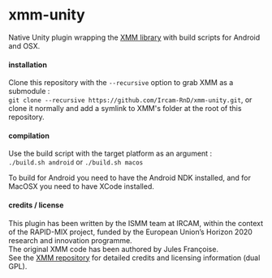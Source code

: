 # xmm-unity

Native Unity plugin wrapping the [XMM library](https://github.com/ircam-rnd/xmm)
with build scripts for Android and OSX.

#### installation

Clone this repository with the `--recursive` option to grab XMM as a submodule :  
`git clone --recursive https://github.com/Ircam-RnD/xmm-unity.git`,
or clone it normally and add a symlink to XMM's folder at the root of this repository.

#### compilation

Use the build script with the target platform as an argument :  
`./build.sh android` or `./build.sh macos`  

To build for Android you need to have the Android NDK installed,
and for MacOSX you need to have XCode installed.

#### credits / license

This plugin has been written by the ISMM team at IRCAM, within the context of
the RAPID-MIX project, funded by the European Union’s Horizon 2020 research and
innovation programme.  
The original XMM code has been authored by Jules Françoise.  
See the [XMM repository](https://github.com/ircam-rnd/xmm) for detailed credits
and licensing information (dual GPL).  
